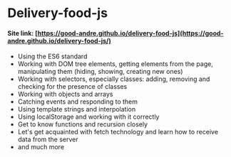 # Delivery-food-js

#### Site link: [https://good-andre.github.io/delivery-food-js](https://good-andre.github.io/delivery-food-js/)

- Using the ES6 standard
- Working with DOM tree elements, getting elements from the page, manipulating them (hiding, showing, creating new ones)
- Working with selectors, especially classes: adding, removing and checking for the presence of classes
- Working with objects and arrays
- Catching events and responding to them
- Using template strings and interpolation
- Using localStorage and working with it correctly
- Get to know functions and recursion closely
- Let's get acquainted with fetch technology and learn how to receive data from the server
- and much more
